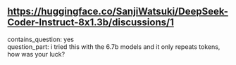## https://huggingface.co/SanjiWatsuki/DeepSeek-Coder-Instruct-8x1.3b/discussions/1

contains_question: yes  
question_part: i tried this with the 6.7b models and it only repeats tokens, how was your luck?